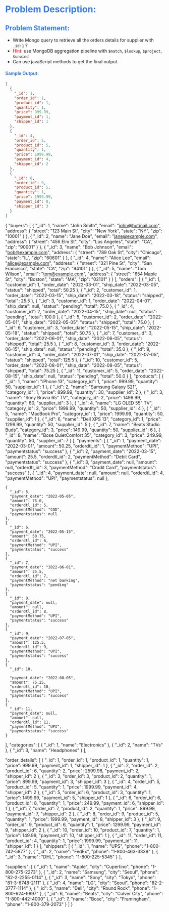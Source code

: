 <h1 style="color:#397ce7">Problem Description:</h1>

<h2 style="color:#397ce7">Problem Statement:</h2>

- Write Mongo query to retrieve all the orders details for supplier with `_id:1` ?
- <span style="color:red">Hint:</span> use MongoDB aggregation pipeline with `$match`, `$lookup`, `$project`, `$unwind`
- Can use javaScript methods to get the final output.

<h4 style="color:#397ce7">Sample Output:</h4>

```json
[
  {
    "_id": 1,
    "order_id": 1,
    "product_id": 1,
    "quantity": 1,
    "price": 999.99,
    "payment_id": 1,
    "shipper_id": 1
  },
  {
    "_id": 4,
    "order_id": 5,
    "product_id": 5,
    "quantity": 1,
    "price": 1999.99,
    "payment_id": 4,
    "shipper_id": 2
  },
  {
    "_id": 8,
    "order_id": 9,
    "product_id": 5,
    "quantity": 1,
    "price": 1999.99,
    "payment_id": 8,
    "shipper_id": 3
  }
]
```

{
"buyers": [
{
"_id": 1,
"name": "John Smith",
"email": "john@hotmail.com",
"address": {
"street": "123 Main St",
"city": "New York",
"state": "NY",
"zip": "10001"
}
},
{
"_id": 2,
"name": "Jane Doe",
"email": "jane@example.com",
"address": {
"street": "456 Elm St",
"city": "Los Angeles",
"state": "CA",
"zip": "90001"
}
},
{
"_id": 3,
"name": "Bob Johnson",
"email": "bob@example.com",
"address": {
"street": "789 Oak St",
"city": "Chicago",
"state": "IL",
"zip": "60601"
}
},
{
"_id": 4,
"name": "Alice Lee",
"email": "alice@example.com",
"address": {
"street": "321 Pine St",
"city": "San Francisco",
"state": "CA",
"zip": "94101"
}
},
{
"_id": 5,
"name": "Tom Wilson",
"email": "tom@example.com",
"address": {
"street": "654 Maple St",
"city": "Boston",
"state": "MA",
"zip": "02101"
}
}
],
"orders": [
{
"_id": 1,
"customer_id": 1,
"order_date": "2022-03-01",
"ship_date": "2022-03-05",
"status": "shipped",
"total": 50.25
},
{
"_id": 2,
"customer_id": 1,
"order_date": "2022-03-15",
"ship_date": "2022-03-18",
"status": "shipped",
"total": 25.5
},
{
"_id": 3,
"customer_id": 1,
"order_date": "2022-04-01",
"ship_date": null,
"status": "pending",
"total": 75.0
},
{
"_id": 4,
"customer_id": 2,
"order_date": "2022-04-15",
"ship_date": null,
"status": "pending",
"total": 100.0
},
{
"_id": 5,
"customer_id": 2,
"order_date": "2022-05-01",
"ship_date": "2022-05-05",
"status": "shipped",
"total": 75.0
},
{
"_id": 6,
"customer_id": 3,
"order_date": "2022-05-15",
"ship_date": "2022-05-18",
"status": "shipped",
"total": 50.75
},
{
"_id": 7,
"customer_id": 3,
"order_date": "2022-06-01",
"ship_date": "2022-06-05",
"status": "shipped",
"total": 25.5
},
{
"_id": 8,
"customer_id": 3,
"order_date": "2022-06-15",
"ship_date": null,
"status": "pending",
"total": 35.0
},
{
"_id": 9,
"customer_id": 4,
"order_date": "2022-07-01",
"ship_date": "2022-07-05",
"status": "shipped",
"total": 125.5
},
{
"_id": 10,
"customer_id": 5,
"order_date": "2022-08-01",
"ship_date": "2022-08-05",
"status": "shipped",
"total": 75.25
},
{
"_id": 11,
"customer_id": 5,
"order_date": "2022-08-15",
"ship_date": null,
"status": "pending",
"total": 50.0
}
],
"products": [
{
"_id": 1,
"name": "iPhone 13",
"category_id": 1,
"price": 999.99,
"quantity": 50,
"supplier_id": 1
},
{
"_id": 2,
"name": "Samsung Galaxy S21",
"category_id": 1,
"price": 899.99,
"quantity": 30,
"supplier_id": 2
},
{
"_id": 3,
"name": "Sony Bravia 65\" TV",
"category_id": 2,
"price": 1499.99,
"quantity": 60,
"supplier_id": 3
},
{
"_id": 4,
"name": "LG OLED 55\" TV",
"category_id": 2,
"price": 1999.99,
"quantity": 50,
"supplier_id": 4
},
{
"_id": 5,
"name": "MacBook Pro",
"category_id": 1,
"price": 1999.99,
"quantity": 50,
"supplier_id": 1
},
{
"_id": 6,
"name": "Dell XPS 13",
"category_id": 1,
"price": 1299.99,
"quantity": 50,
"supplier_id": 5
},
{
"_id": 7,
"name": "Beats Studio Buds",
"category_id": 3,
"price": 149.99,
"quantity": 50,
"supplier_id": 6
},
{
"_id": 8,
"name": "Bose QuietComfort 35",
"category_id": 3,
"price": 249.99,
"quantity": 50,
"supplier_id": 7
}
],
"payments": [
{
"\_id": 1,
"payment_date": "2022-03-01",
"amount": 50.25,
"orderdtl_id": 1,
"paymentMethod": "UPI",
"paymentstatus": "success"
},
{
"\_id": 2,
"payment_date": "2022-03-15",
"amount": 25.5,
"orderdtl_id": 2,
"paymentMethod": "Debit Card",
"paymentstatus": "success"
},
{
"\_id": 3,
"payment_date": null,
"amount": null,
"orderdtl_id": 3,
"paymentMethod": "Cradit Card",
"paymentstatus": "success"
},
{
"\_id": 4,
"payment_date": null,
"amount": null,
"orderdtl_id": 4,
"paymentMethod": "UPI",
"paymentstatus": null
},

    {
      "_id": 5,
      "payment_date": "2022-05-05",
      "amount": 75.0,
      "orderdtl_id": 5,
      "paymentMethod": "COD",
      "paymentstatus": null
    },
    {
      "_id": 6,
      "payment_date": "2022-05-15",
      "amount": 50.75,
      "orderdtl_id": 6,
      "paymentMethod": "UPI",
      "paymentstatus": "success"
    },
    {
      "_id": 7,
      "payment_date": "2022-06-01",
      "amount": 25.5,
      "orderdtl_id": 7,
      "paymentMethod": "net banking",
      "paymentstatus": "pending"
    },
    {
      "_id": 8,
      "payment_date": null,
      "amount": null,
      "orderdtl_id": 8,
      "paymentMethod": "UPI",
      "paymentstatus": "success"
    },
    {
      "_id": 9,
      "payment_date": "2022-07-05",
      "amount": 125.5,
      "orderdtl_id": 9,
      "paymentMethod": "UPI",
      "paymentstatus": "success"
    },
    {
      "_id": 10,

      "payment_date": "2022-08-05",
      "amount": 75.25,
      "orderdtl_id": 10,
      "paymentMethod": "UPI",
      "paymentstatus": "success"
    },
    {
      "_id": 11,
      "payment_date": null,
      "amount": null,
      "orderdtl_id": 11,
      "paymentMethod": "UPI",
      "paymentstatus": "success"
    }

],
"categories": [
{ "_id": 1, "name": "Electronics" },
{ "_id": 2, "name": "TVs" },
{ "_id": 3, "name": "Headphones" }
],

"order_details": [
{
"_id": 1,
"order_id": 1,
"product_id": 1,
"quantity": 1,
"price": 999.99,
"payment_id": 1,
"shipper_id": 1
},
{
"_id": 2,
"order_id": 2,
"product_id": 6,
"quantity": 2,
"price": 2599.98,
"payment_id": 2,
"shipper_id": 2
},
{
"_id": 3,
"order_id": 3,
"product_id": 2,
"quantity": 1,
"price": 899.99,
"payment_id": 3,
"shipper_id": 3
},
{
"_id": 4,
"order_id": 5,
"product_id": 5,
"quantity": 1,
"price": 1999.99,
"payment_id": 4,
"shipper_id": 2
},
{
"_id": 5,
"order_id": 6,
"product_id": 3,
"quantity": 1,
"price": 1499.99,
"payment_id": 5,
"shipper_id": 1
},
{
"_id": 6,
"order_id": 6,
"product_id": 8,
"quantity": 1,
"price": 249.99,
"payment_id": 6,
"shipper_id": 1
},
{
"_id": 7,
"order_id": 7,
"product_id": 2,
"quantity": 1,
"price": 899.99,
"payment_id": 7,
"shipper_id": 2
},
{
"_id": 8,
"order_id": 9,
"product_id": 5,
"quantity": 1,
"price": 1999.99,
"payment_id": 8,
"shipper_id": 3
},
{
"_id": 9,
"order_id": 9,
"product_id": 6,
"quantity": 1,
"price": 1299.99,
"payment_id": 9,
"shipper_id": 2
},
{
"_id": 10,
"order_id": 10,
"product_id": 7,
"quantity": 1,
"price": 149.99,
"payment_id": 10,
"shipper_id": 1
},
{
"_id": 11,
"order_id": 11,
"product_id": 4,
"quantity": 1,
"price": 1999.99,
"payment_id": 11,
"shipper_id": 1
}
],
"shippers": [
{ "_id": 1, "name": "UPS", "phone": "1-800-742-5877" },
{ "_id": 2, "name": "FedEx", "phone": "1-800-463-3339" },
{ "_id": 3, "name": "DHL", "phone": "1-800-225-5345" }
],

"suppliers": [
{
"_id": 1,
"name": "Apple",
"city": "Cupertino",
"phone": "1-800-275-2273"
},
{ "_id": 2, "name": "Samsung", "city": "Seoul", "phone": "82-2-2255-0114" },
{ "_id": 3, "name": "Sony", "city": "Tokyo", "phone": "81-3-6748-2111" },
{ "_id": 4, "name": "LG", "city": "Seoul", "phone": "82-2-3777-1114" },
{
"_id": 5,
"name": "Dell",
"city": "Round Rock",
"phone": "1-800-624-9897"
},
{
"_id": 6,
"name": "Beats",
"city": "Culver City",
"phone": "1-800-442-4000"
},
{
"_id": 7,
"name": "Bose",
"city": "Framingham",
"phone": "1-800-379-2073"
}
]
}

```

```
